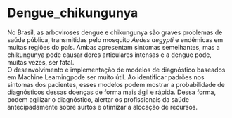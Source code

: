 # Dengue_chikungunya

No Brasil, as arboviroses dengue e chikungunya são graves problemas de saúde pública, transmitidas pelo mosquito *Aedes aegypti* e endêmicas em muitas regiões do país. Ambas apresentam sintomas semelhantes, mas a chikungunya pode causar dores articulares intensas e a dengue pode, muitas vezes, ser fatal. <br>
O desenvolvimento e implementação de modelos de diagnóstico baseados em Machine Learningpode ser muito útil. Ao identificar padrões nos sintomas dos pacientes, esses modelos podem mostrar a probabilidade de diagnósticos dessas doenças de forma mais ágil e rápida. Dessa forma, podem agilizar o diagnóstico, alertar os profissionais da saúde antecipadamente sobre surtos e otimizar a alocação de recursos. 
